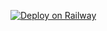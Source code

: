 

[![Deploy on Railway](https://railway.app/button.svg)](https://railway.app/template/jyRhce?referralCode=nREPAH)